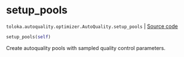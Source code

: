 # setup_pools
`toloka.autoquality.optimizer.AutoQuality.setup_pools` | [Source code](https://github.com/Toloka/toloka-kit/blob/v1.1.3/src/autoquality/optimizer.py#L274)

```python
setup_pools(self)
```

Create autoquality pools with sampled quality control parameters.

